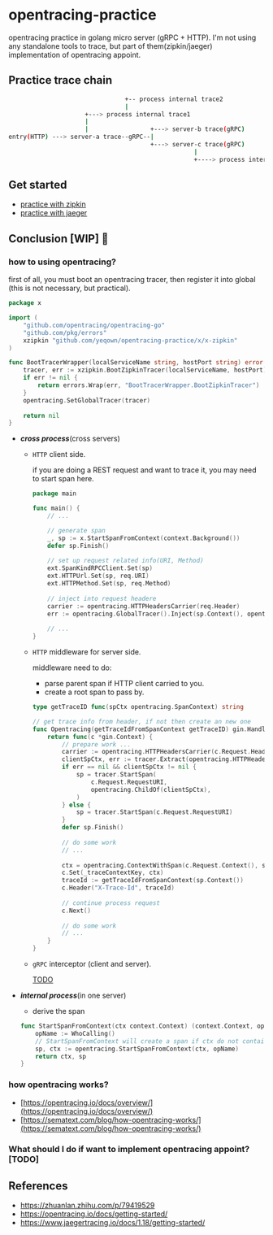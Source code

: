 # opentracing-practice
opentracing practice in golang micro server (gRPC + HTTP). I'm not using any standalone tools to trace, 
but part of them(zipkin/jaeger) implementation of opentracing appoint. 

## Practice trace chain
```sh
                                +-- process internal trace2
                                |
                     +---> process internal trace1
                     |
                     |                 +---> server-b trace(gRPC)
entry(HTTP) ---> server-a trace--gRPC--|
                                       +---> server-c trace(gRPC)
                                                   |
                                                   +----> process internal trace3
```

## Get started

* [practice with zipkin](./docs/zipkin-get-started.md)
* [practice with jaeger](./docs/jager-get-started.md)

## Conclusion [WIP] 🚀

### how to using opentracing?

first of all, you must boot an opentracing tracer, then register it into global (this is not necessary, but practical).

```go
package x

import (
    "github.com/opentracing/opentracing-go"
    "github.com/pkg/errors"
    xzipkin "github.com/yeqown/opentracing-practice/x/x-zipkin"
)

func BootTracerWrapper(localServiceName string, hostPort string) error {
    tracer, err := xzipkin.BootZipkinTracer(localServiceName, hostPort)
    if err != nil {
        return errors.Wrap(err, "BootTracerWrapper.BootZipkinTracer")
    }
    opentracing.SetGlobalTracer(tracer)
    
    return nil
}
```

* ***cross process***(cross servers)
    * `HTTP` client side.
    
        if you are doing a REST request and want to trace it, you may need to start span here.  
        
        ```go
        package main
        
        func main() {
            // ...
        
            // generate span
            _, sp := x.StartSpanFromContext(context.Background())
            defer sp.Finish()
            
            // set up request related info(URI, Method)
            ext.SpanKindRPCClient.Set(sp)
            ext.HTTPUrl.Set(sp, req.URI)
            ext.HTTPMethod.Set(sp, req.Method)
            
            // inject into request headere
            carrier := opentracing.HTTPHeadersCarrier(req.Header)
            err := opentracing.GlobalTracer().Inject(sp.Context(), opentracing.HTTPHeaders, carrier)
            
            // ...
        }
        ```   

    * `HTTP` middleware for server side.
    
        middleware need to do: 
        * parse parent span if HTTP client carried to you.
        * create a root span to pass by.
        
        ```go
        type getTraceID func(spCtx opentracing.SpanContext) string
        
        // get trace info from header, if not then create an new one
        func Opentracing(getTraceIdFromSpanContext getTraceID) gin.HandlerFunc {
            return func(c *gin.Context) {
                // prepare work ...
                carrier := opentracing.HTTPHeadersCarrier(c.Request.Header)
                clientSpCtx, err := tracer.Extract(opentracing.HTTPHeaders, carrier)
                if err == nil && clientSpCtx != nil {
                    sp = tracer.StartSpan(
                        c.Request.RequestURI,
                        opentracing.ChildOf(clientSpCtx),
                    )
                } else {
                    sp = tracer.StartSpan(c.Request.RequestURI)
                }
                defer sp.Finish()
                
                // do some work
                // ...
                
                ctx = opentracing.ContextWithSpan(c.Request.Context(), sp)
                c.Set(_traceContextKey, ctx)
                traceId := getTraceIdFromSpanContext(sp.Context())
                c.Header("X-Trace-Id", traceId)
                
                // continue process request
                c.Next()
                
                // do some work 
                // ...
            }
        }
        ```

    * `gRPC` interceptor (client and server).
        
        [TODO](#)
    
* ***internal process***(in one server)
    * derive the span

    ```go
    func StartSpanFromContext(ctx context.Context) (context.Context, opentracing.Span) {
        opName := WhoCalling()
        // StartSpanFromContext will create a span if ctx do not contains trace data. 
        sp, ctx := opentracing.StartSpanFromContext(ctx, opName)
        return ctx, sp
    }
    ```

### how opentracing works?

* [https://opentracing.io/docs/overview/](https://opentracing.io/docs/overview/)
* [https://sematext.com/blog/how-opentracing-works/](https://sematext.com/blog/how-opentracing-works/)

### What should I do if want to implement opentracing appoint? [TODO]

## References

* https://zhuanlan.zhihu.com/p/79419529
* https://opentracing.io/docs/getting-started/
* https://www.jaegertracing.io/docs/1.18/getting-started/